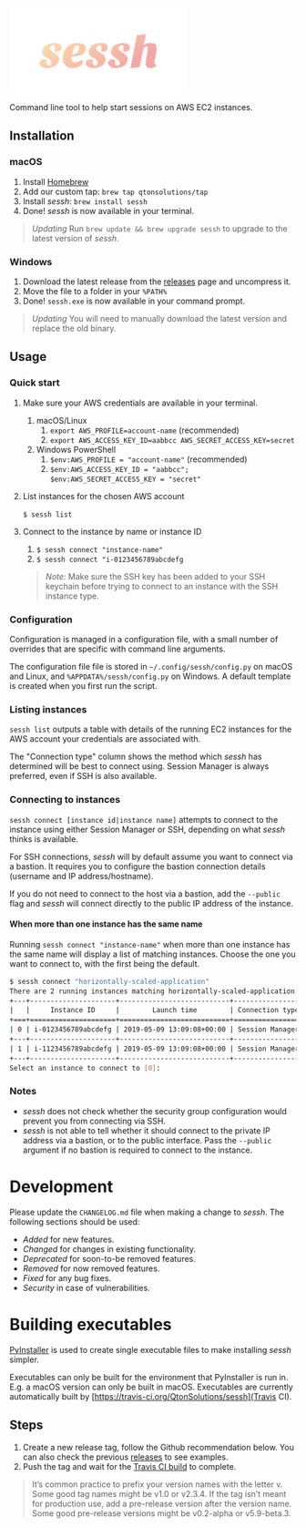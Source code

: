 ![sessh](./assets/sessh.png)

Command line tool to help start sessions on AWS EC2 instances. 

## Installation
### macOS
1. Install [Homebrew](https://brew.sh)
2. Add our custom tap: `brew tap qtonsolutions/tap`
3. Install _sessh_: `brew install sessh`
4. Done! _sessh_ is now available in your terminal.

> *Updating* Run `brew update && brew upgrade sessh` to upgrade to the latest version of _sessh_.

### Windows
1. Download the latest release from the [releases](https://github.com/QtonSolutions/sessh/releases/) page and uncompress it.
2. Move the file to a folder in your `%PATH%`
3. Done! `sessh.exe` is now available in your command prompt.

> *Updating* You will need to manually download the latest version and replace the old binary.

## Usage
### Quick start
1. Make sure your AWS credentials are available in your terminal.
   1. macOS/Linux
      1. `export AWS_PROFILE=account-name` (recommended)
      2. `export AWS_ACCESS_KEY_ID=aabbcc AWS_SECRET_ACCESS_KEY=secret`
   2. Windows PowerShell
      1. `$env:AWS_PROFILE = "account-name"` (recommended)
      2. `$env:AWS_ACCESS_KEY_ID = "aabbcc"; $env:AWS_SECRET_ACCESS_KEY = "secret"`
2. List instances for the chosen AWS account
     
     `$ sessh list` 

3. Connect to the instance by name or instance ID
   1. `$ sessh connect "instance-name"`
   2. `$ sessh connect "i-0123456789abcdefg`

   > *Note:* Make sure the SSH key has been added to your SSH keychain before trying to connect to an instance with the SSH instance type.

### Configuration
Configuration is managed in a configuration file, with a small number of overrides that are specific with command line arguments.

The configuration file file is stored in `~/.config/sessh/config.py` on macOS and Linux, and `%APPDATA%/sessh/config.py` on Windows. A default template is created when you first run the script.

### Listing instances
`sessh list` outputs a table with details of the running EC2 instances for the AWS account your credentials are associated with.

The "Connection type" column shows the method which _sessh_ has determined will be best to connect using. Session Manager is always preferred, even if SSH is also available.

### Connecting to instances
`sessh connect [instance id|instance name]` attempts to connect to the instance using either Session Manager or SSH, depending on what _sessh_ thinks is available.

For SSH connections, _sessh_ will by default assume you want to connect via a bastion. It requires you to configure the bastion connection details (username and IP address/hostname). 

If you do not need to connect to the host via a bastion, add the `--public` flag and _sessh_ will connect directly to the public IP address of the instance.

#### When more than one instance has the same name
Running `sessh connect "instance-name"` when more than one instance has the same name will display a list of matching instances. Choose the one you want to connect to, with the first being the default.

```bash
$ sessh connect "horizontally-scaled-application"
There are 2 running instances matching horizontally-scaled-application.
+---+---------------------+---------------------------+-----------------+
|   |     Instance ID     |        Launch time        | Connection type |
+===+=====================+===========================+=================+
| 0 | i-0123456789abcdefg | 2019-05-09 13:09:08+00:00 | Session Manager |
+---+---------------------+---------------------------+-----------------+
| 1 | i-1123456789abcdefg | 2019-05-09 13:09:08+00:00 | Session Manager |
+---+---------------------+---------------------------+-----------------+
Select an instance to connect to [0]:
```

### Notes
- _sessh_ does not check whether the security group configuration would prevent you from connecting via SSH.
- _sessh_ is not able to tell whether it should connect to the private IP address via a bastion, or to the public interface. Pass the `--public` argument if no bastion is required to connect to the instance.

# Development
Please update the `CHANGELOG.md` file when making a change to _sessh_. The following sections should be used:
- *Added* for new features.
- *Changed* for changes in existing functionality.
- *Deprecated* for soon-to-be removed features.
- *Removed* for now removed features.
- *Fixed* for any bug fixes.
- *Security* in case of vulnerabilities.

# Building executables
[PyInstaller](http://www.pyinstaller.org) is used to create single executable files to make installing _sessh_ simpler.

Executables can only be built for the environment that PyInstaller is run in. E.g. a macOS version can only be built in macOS. Executables are currently automatically built by [https://travis-ci.org/QtonSolutions/sessh](Travis CI).

## Steps
1. Create a new release tag, follow the Github recommendation below. You can also check the previous [releases](https://github.com/QtonSolutions/sessh/releases/) to see examples.
2. Push the tag and wait for the [Travis CI build](https://travis-ci.org/QtonSolutions/sessh) to complete.

> It’s common practice to prefix your version names with the letter v. Some good tag names might be v1.0 or v2.3.4.
> If the tag isn’t meant for production use, add a pre-release version after the version name. Some good pre-release versions might be v0.2-alpha or v5.9-beta.3.
